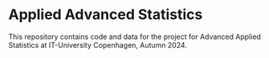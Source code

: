# Applied Advanced Statistics

This repository contains code and data for the project for Advanced Applied Statistics at IT-University Copenhagen, Autumn 2024.
